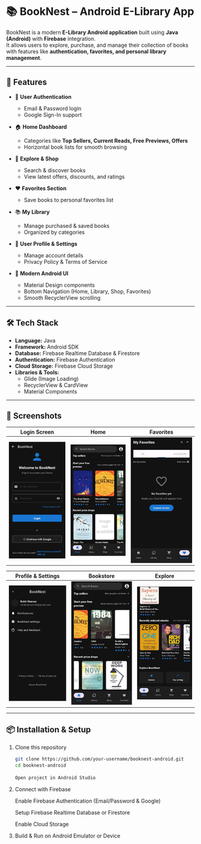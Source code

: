 # 📚 BookNest – Android E-Library App

BookNest is a modern **E-Library Android application** built using **Java (Android)** with **Firebase** integration.  
It allows users to explore, purchase, and manage their collection of books with features like **authentication, favorites, and personal library management**.

---

## 🚀 Features

- 🔐 **User Authentication**  
  - Email & Password login  
  - Google Sign-In support  

- 🏠 **Home Dashboard**  
  - Categories like **Top Sellers, Current Reads, Free Previews, Offers**  
  - Horizontal book lists for smooth browsing  

- 📖 **Explore & Shop**  
  - Search & discover books  
  - View latest offers, discounts, and ratings  

- ❤️ **Favorites Section**  
  - Save books to personal favorites list  

- 📚 **My Library**  
  - Manage purchased & saved books  
  - Organized by categories  

- 👤 **User Profile & Settings**  
  - Manage account details  
  - Privacy Policy & Terms of Service  

- 📱 **Modern Android UI**  
  - Material Design components  
  - Bottom Navigation (Home, Library, Shop, Favorites)  
  - Smooth RecyclerView scrolling  

---

## 🛠 Tech Stack

- **Language:** Java  
- **Framework:** Android SDK  
- **Database:** Firebase Realtime Database & Firestore  
- **Authentication:** Firebase Authentication  
- **Cloud Storage:** Firebase Cloud Storage  
- **Libraries & Tools:**  
  - Glide (Image Loading)  
  - RecyclerView & CardView  
  - Material Components  

---

## 📸 Screenshots  

| Login Screen | Home | Favorites |
|--------------|------|-----------|
| ![Login](./screenshots/auth.jpg) | ![Home](./screenshots/home.jpg) | ![Favorites](./screenshots/fav.jpg) |

| Profile & Settings | Bookstore | Explore |
|---------------------|-----------|---------|
| ![Profile](./screenshots/profile.jpg) | ![Bookstore](./screenshots/home2.jpg) | ![Explore](./screenshots/en.jpg) |

---

## 📦 Installation & Setup

1. Clone this repository  
   ```bash
   git clone https://github.com/your-username/booknest-android.git
   cd booknest-android
   
   Open project in Android Studio

2. Connect with Firebase

    Enable Firebase Authentication (Email/Password & Google)

    Setup Firebase Realtime Database or Firestore

    Enable Cloud Storage

 3. Build & Run on Android Emulator or Device
